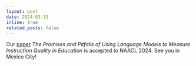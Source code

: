 ```yaml
---
layout: post
date: 2024-03-15
inline: true
related_posts: false
---
```


Our [paper](https://aclanthology.org/2024.naacl-long.246/) _The Promises and Pitfalls of Using Language Models to Measure Instruction Quality in Education_ is accepted to NAACL 2024. See you in Mexico City!
